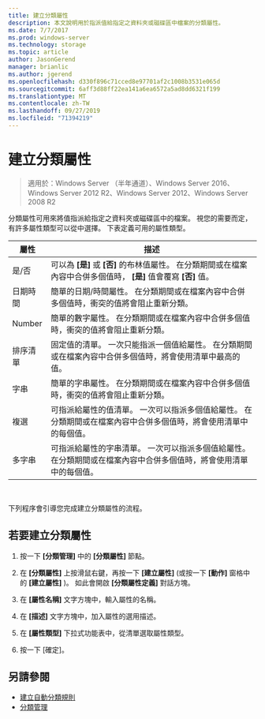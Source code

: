 ```yaml
---
title: 建立分類屬性
description: 本文說明用於指派值給指定之資料夾或磁碟區中檔案的分類屬性。
ms.date: 7/7/2017
ms.prod: windows-server
ms.technology: storage
ms.topic: article
author: JasonGerend
manager: brianlic
ms.author: jgerend
ms.openlocfilehash: d330f896c71cced8e97701af2c1008b3531e065d
ms.sourcegitcommit: 6aff3d88ff22ea141a6ea6572a5ad8dd6321f199
ms.translationtype: MT
ms.contentlocale: zh-TW
ms.lasthandoff: 09/27/2019
ms.locfileid: "71394219"
---
```

# <a name="create-a-classification-property"></a>建立分類屬性

> 適用於：Windows Server （半年通道）、Windows Server 2016、Windows Server 2012 R2、Windows Server 2012、Windows Server 2008 R2

分類屬性可用來將值指派給指定之資料夾或磁碟區中的檔案。 視您的需要而定，有許多屬性類型可以從中選擇。 下表定義可用的屬性類型。

|屬性 | 描述 |
| --- | --- |
| 是/否 | 可以為 **\[是\]** 或 **\[否\]** 的布林值屬性。 在分類期間或在檔案內容中合併多個值時， **\[是\]** 值會覆寫 **\[否\]** 值。 |
| 日期時間 | 簡單的日期/時間屬性。 在分類期間或在檔案內容中合併多個值時，衝突的值將會阻止重新分類。 |
| Number | 簡單的數字屬性。 在分類期間或在檔案內容中合併多個值時，衝突的值將會阻止重新分類。 |
| 排序清單 | 固定值的清單。 一次只能指派一個值給屬性。 在分類期間或在檔案內容中合併多個值時，將會使用清單中最高的值。 |
| 字串 | 簡單的字串屬性。 在分類期間或在檔案內容中合併多個值時，衝突的值將會阻止重新分類。 |
| 複選 | 可指派給屬性的值清單。 一次可以指派多個值給屬性。 在分類期間或在檔案內容中合併多個值時，將會使用清單中的每個值。 |
| 多字串 | 可指派給屬性的字串清單。 一次可以指派多個值給屬性。 在分類期間或在檔案內容中合併多個值時，將會使用清單中的每個值。 |

<br />

下列程序會引導您完成建立分類屬性的流程。

## <a name="to-create-a-classification-property"></a>若要建立分類屬性

1.  按一下 **\[分類管理\]** 中的 **\[分類屬性\]** 節點。

2.  在 **\[分類屬性\]** 上按滑鼠右鍵，再按一下 **\[建立屬性\]** (或按一下 **\[動作\]** 窗格中的 **\[建立屬性\]** )。 如此會開啟 **\[分類屬性定義\]** 對話方塊。

3.  在 **\[屬性名稱\]** 文字方塊中，輸入屬性的名稱。

4.  在 **\[描述\]** 文字方塊中，加入屬性的選用描述。

5.  在 **\[屬性類型]** 下拉式功能表中，從清單選取屬性類型。

6.  按一下 [確定]。

## <a name="see-also"></a>另請參閱

-   [建立自動分類規則](create-automatic-classification-rule.md)
-   [分類管理](classification-management.md)